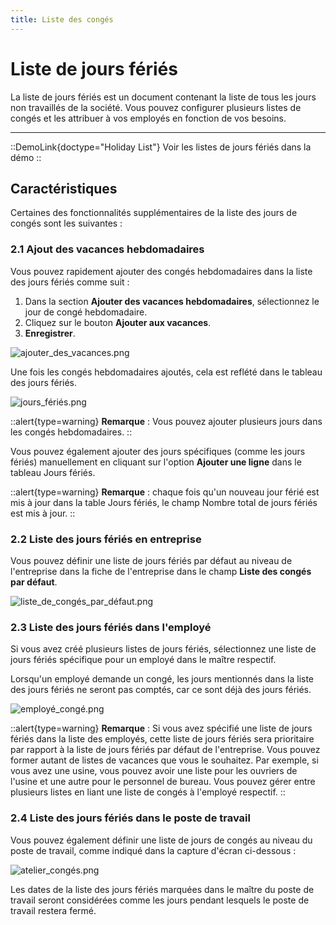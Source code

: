 ```yaml
---
title: Liste des congés
---
```


# Liste de jours fériés

La liste de jours fériés est un document contenant la liste de tous les jours non travaillés de la société.
Vous pouvez configurer plusieurs listes de congés et les attribuer à vos employés en fonction de vos besoins.

---

::DemoLink{doctype="Holiday List"}
Voir les listes de jours fériés dans la démo
::


## Caractéristiques

Certaines des fonctionnalités supplémentaires de la liste des jours de congés sont les suivantes :

### 2.1 Ajout des vacances hebdomadaires

Vous pouvez rapidement ajouter des congés hebdomadaires dans la liste des jours fériés comme suit :

1. Dans la section **Ajouter des vacances hebdomadaires**, sélectionnez le jour de congé hebdomadaire.
2. Cliquez sur le bouton **Ajouter aux vacances**.
3. **Enregistrer**.

![ajouter_des_vacances.png](/content/rh/holiday-list/ajouter_des_vacances.png)


Une fois les congés hebdomadaires ajoutés, cela est reflété dans le tableau des jours fériés.

![jours_fériés.png](/content/rh/holiday-list/jours_fériés.png)

::alert{type=warning}
**Remarque** : Vous pouvez ajouter plusieurs jours dans les congés hebdomadaires.
::

Vous pouvez également ajouter des jours spécifiques (comme les jours fériés) manuellement en cliquant sur l'option **Ajouter une ligne** dans le tableau Jours fériés.

::alert{type=warning}
**Remarque** : chaque fois qu'un nouveau jour férié est mis à jour dans la table Jours fériés, le champ Nombre total de jours fériés est mis à jour.
::


### 2.2 Liste des jours fériés en entreprise

Vous pouvez définir une liste de jours fériés par défaut au niveau de l'entreprise dans la fiche de l'entreprise dans le champ **Liste des congés par défaut**.

![liste_de_congés_par_défaut.png](/content/rh/holiday-list/liste_de_congés_par_défaut.png)

### 2.3 Liste des jours fériés dans l'employé

Si vous avez créé plusieurs listes de jours fériés, sélectionnez une liste de jours fériés spécifique pour un employé dans le maître respectif.

Lorsqu'un employé demande un congé, les jours mentionnés dans la liste des jours fériés ne seront pas comptés, car ce sont déjà des jours fériés.

![employé_congé.png](/content/rh/holiday-list/employé_congé.png)

::alert{type=warning}
**Remarque** : Si vous avez spécifié une liste de jours fériés dans la liste des employés, cette liste de jours fériés sera prioritaire par rapport à la liste de jours fériés par défaut de l'entreprise. Vous pouvez former autant de listes de vacances que vous le souhaitez. Par exemple, si vous avez une usine, vous pouvez avoir une liste pour les ouvriers de l'usine et une autre pour le personnel de bureau. Vous pouvez gérer entre plusieurs listes en liant une liste de congés à l'employé respectif.
::


### 2.4 Liste des jours fériés dans le poste de travail

Vous pouvez également définir une liste de jours de congés au niveau du poste de travail, comme indiqué dans la capture d'écran ci-dessous :

![atelier_congés.png](/content/rh/holiday-list/atelier_congés.png)

Les dates de la liste des jours fériés marquées dans le maître du poste de travail seront considérées comme les jours pendant lesquels le poste de travail restera fermé.



